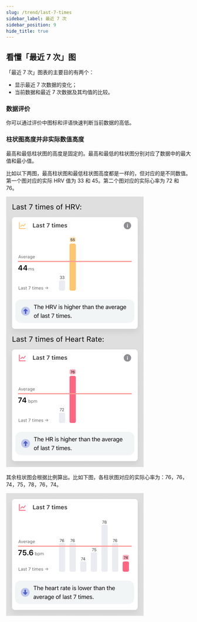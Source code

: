 ```yaml
---
slug: /trend/last-7-times
sidebar_label: 最近 7 次
sidebar_position: 9
hide_title: true
---
```


## 看懂「最近 7 次」图

「最近 7 次」图表的主要目的有两个：

- 显示最近 7 次数据的变化；
- 当前数据和最近 7 次数据及其均值的比较。

### 数据评价
你可以通过评价中图标和评语快速判断当前数据的高低。

### 柱状图高度并非实际数值高度

最高和最低柱状图的高度是固定的。最高和最低的柱状图分别对应了数据中的最大值和最小值。

比如以下两图，最高柱状图和最低柱状图高度都是一样的，但对应的是不同数值。第一个图对应的实际 HRV 值为 33 和 45。第二个图对应的实际心率为 72 和 76。

![图表](Image3/figma4.png)

其余柱状图会根据比例算出。比如下图，各柱状图对应的实际心率为：76，76，74，75，78，76，74。

![图表](Image3/figma5.png)